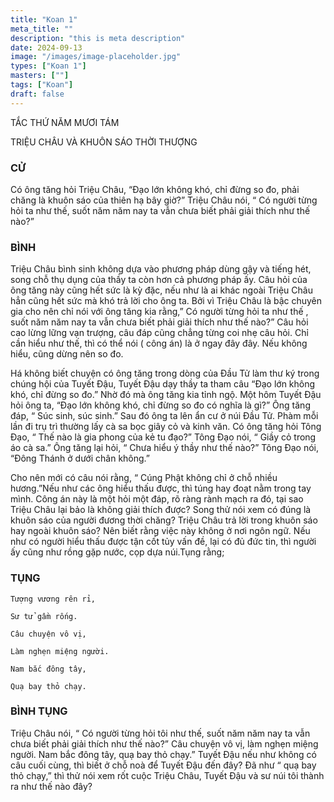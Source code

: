 ```yaml
---
title: "Koan 1"
meta_title: ""
description: "this is meta description"
date: 2024-09-13
image: "/images/image-placeholder.jpg"
types: ["Koan 1"]
masters: [""]
tags: ["Koan"]
draft: false
---
```



TẮC THỨ NĂM MƯƠI TÁM

TRIỆU CHÂU VÀ KHUÔN SÁO THỜI THƯỢNG

### CỬ 
Có ông tăng hỏi Triệu Châu, “Đạo lớn không khó, chỉ đừng so đo, phải chăng là khuôn sáo của thiên hạ bây giờ?” Triệu Châu nói, “ Có người từng hỏi ta như thế, suốt năm năm nay ta vẫn chưa biết phải giải thích như thế nào?”

### BÌNH 
Triệu Châu bình sinh không dựa vào phương pháp dùng gậy và tiếng hét, song chỗ thụ dụng của thầy ta còn hơn cả phương pháp ấy. Câu hỏi của ông tăng này cũng hết sức là kỳ đặc, nếu như là ai khác ngoài Triệu Châu hẳn cũng hết sức mà khó trả lời cho ông ta. Bởi vì Triệu Châu là bậc chuyên gia cho nên chỉ nói với ông tăng kia rằng,” Có người từng hỏi ta như thế , suốt năm năm nay ta vẫn chưa biết phải giải thích như thế nào?” Câu hỏi cao lừng lững vạn trượng, câu đáp cũng chẳng từng coi nhẹ câu hỏi. Chỉ cần hiểu như thế, thì có thể nói ( công án) là ở ngay đây đây. Nếu không hiểu, cũng dừng nên so đo.

Há không biết chuyện có ông tăng trong dòng của Đầu Tử làm thư ký trong chúng hội của Tuyết Đậu, Tuyết Đậu dạy thầy ta tham câu “Đạo lớn không khó, chỉ đừng so đo.” Nhờ đó mà ông tăng kia tỉnh ngộ. Một hôm Tuyết Đậu hỏi ông ta, “Đạo lớn không khó, chỉ đừng so đo có nghĩa là gì?” Ông tăng đáp, “ Súc sinh, súc sinh.” Sau đó ông ta lên ẩn cư ở núi Đầu Tử. Phàm mỗi lần đi trụ trì thường lấy cà sa bọc giây cỏ và kinh văn. Có ông tăng hỏi Tông Đạo, “ Thế nào là gia phong của kẻ tu đạo?” Tông Đạo nói, “ Giầy cỏ trong áo cà sa.” Ông tăng lại hỏi, “ Chưa hiểu ý thầy như thế nào?” Tông Đạo nói, “Đông Thánh ở dưới chân không.”

Cho nên mới có câu nói rằng, “ Cúng Phật không chỉ ở chỗ nhiều hương.”Nếu như các ông hiểu thấu được, thì túng hay đoạt nằm trong tay mình. Công án này là một hỏi một đáp, rõ ràng rành mạch ra đó, tại sao Triệu Châu lại bảo là không giải thích được? Song thử nói xem có đúng là khuôn sáo của người đương thời chăng? Triệu Châu trả lời trong khuôn sáo hay ngoài khuôn sáo? Nên biết rằng việc này không ở nơi ngôn ngữ. Nếu như có người hiểu thấu được tận cốt tủy vấn đề, lại có đủ đức tin, thì người ấy cũng như rồng gặp nước, cọp dựa núi.Tụng rằng;

### TỤNG
```
Tượng vương rên rỉ,

Sư tử gầm rống.

Câu chuyện vô vị,

Làm nghẹn miệng người.

Nam bắc đông tây,

Quạ bay thỏ chạy.
```
### BÌNH TỤNG
Triệu Châu nói, “ Có người từng hỏi tôi như thế, suốt năm năm nay ta vẫn chưa biết phải giải thích như thế nào?” Câu chuyện vô vị, làm nghẹn miệng người. Nam bắc đông tây, quạ bay thỏ chạy.” Tuyết Đậu nếu như không có câu cuối cùng, thì biết ở chỗ noà để Tuyết Đậu đến đây? Đã như “ quạ bay thỏ chạy,” thì thử nói xem rốt cuộc Triệu Châu, Tuyết Đậu và sư núi tôi thành ra như thế nào đây?



